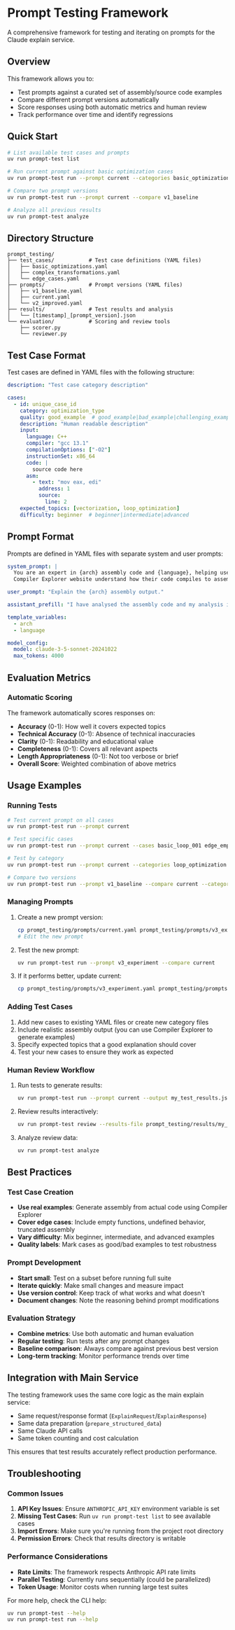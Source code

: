 # Prompt Testing Framework

A comprehensive framework for testing and iterating on prompts for the Claude explain service.

## Overview

This framework allows you to:
- Test prompts against a curated set of assembly/source code examples
- Compare different prompt versions automatically
- Score responses using both automatic metrics and human review
- Track performance over time and identify regressions

## Quick Start

```bash
# List available test cases and prompts
uv run prompt-test list

# Run current prompt against basic optimization cases
uv run prompt-test run --prompt current --categories basic_optimizations

# Compare two prompt versions
uv run prompt-test run --prompt current --compare v1_baseline

# Analyze all previous results
uv run prompt-test analyze
```

## Directory Structure

```
prompt_testing/
├── test_cases/           # Test case definitions (YAML files)
│   ├── basic_optimizations.yaml
│   ├── complex_transformations.yaml
│   └── edge_cases.yaml
├── prompts/              # Prompt versions (YAML files)
│   ├── v1_baseline.yaml
│   ├── current.yaml
│   └── v2_improved.yaml
├── results/              # Test results and analysis
│   └── [timestamp]_[prompt_version].json
└── evaluation/           # Scoring and review tools
    ├── scorer.py
    └── reviewer.py
```

## Test Case Format

Test cases are defined in YAML files with the following structure:

```yaml
description: "Test case category description"

cases:
  - id: unique_case_id
    category: optimization_type
    quality: good_example  # good_example|bad_example|challenging_example
    description: "Human readable description"
    input:
      language: C++
      compiler: "gcc 13.1"
      compilationOptions: ["-O2"]
      instructionSet: x86_64
      code: |
        source code here
      asm:
        - text: "mov eax, edi"
          address: 1
          source:
            line: 2
    expected_topics: [vectorization, loop_optimization]
    difficulty: beginner  # beginner|intermediate|advanced
```

## Prompt Format

Prompts are defined in YAML files with separate system and user prompts:

```yaml
system_prompt: |
  You are an expert in {arch} assembly code and {language}, helping users of the
  Compiler Explorer website understand how their code compiles to assembly.

user_prompt: "Explain the {arch} assembly output."

assistant_prefill: "I have analysed the assembly code and my analysis is:"

template_variables:
  - arch
  - language

model_config:
  model: claude-3-5-sonnet-20241022
  max_tokens: 4000
```

## Evaluation Metrics

### Automatic Scoring

The framework automatically scores responses on:

- **Accuracy** (0-1): How well it covers expected topics
- **Technical Accuracy** (0-1): Absence of technical inaccuracies
- **Clarity** (0-1): Readability and educational value
- **Completeness** (0-1): Covers all relevant aspects
- **Length Appropriateness** (0-1): Not too verbose or brief
- **Overall Score**: Weighted combination of above metrics

## Usage Examples

### Running Tests

```bash
# Test current prompt on all cases
uv run prompt-test run --prompt current

# Test specific cases
uv run prompt-test run --prompt current --cases basic_loop_001 edge_empty_001

# Test by category
uv run prompt-test run --prompt current --categories loop_optimization vectorization

# Compare two versions
uv run prompt-test run --prompt v1_baseline --compare current --categories basic_optimizations
```

### Managing Prompts

1. Create a new prompt version:
   ```bash
   cp prompt_testing/prompts/current.yaml prompt_testing/prompts/v3_experiment.yaml
   # Edit the new prompt
   ```

2. Test the new prompt:
   ```bash
   uv run prompt-test run --prompt v3_experiment --compare current
   ```

3. If it performs better, update current:
   ```bash
   cp prompt_testing/prompts/v3_experiment.yaml prompt_testing/prompts/current.yaml
   ```

### Adding Test Cases

1. Add new cases to existing YAML files or create new category files
2. Include realistic assembly output (you can use Compiler Explorer to generate examples)
3. Specify expected topics that a good explanation should cover
4. Test your new cases to ensure they work as expected

### Human Review Workflow

1. Run tests to generate results:
   ```bash
   uv run prompt-test run --prompt current --output my_test_results.json
   ```

2. Review results interactively:
   ```bash
   uv run prompt-test review --results-file prompt_testing/results/my_test_results.json
   ```

3. Analyze review data:
   ```bash
   uv run prompt-test analyze
   ```

## Best Practices

### Test Case Creation

- **Use real examples**: Generate assembly from actual code using Compiler Explorer
- **Cover edge cases**: Include empty functions, undefined behavior, truncated assembly
- **Vary difficulty**: Mix beginner, intermediate, and advanced examples
- **Quality labels**: Mark cases as good/bad examples to test robustness

### Prompt Development

- **Start small**: Test on a subset before running full suite
- **Iterate quickly**: Make small changes and measure impact
- **Use version control**: Keep track of what works and what doesn't
- **Document changes**: Note the reasoning behind prompt modifications

### Evaluation Strategy

- **Combine metrics**: Use both automatic and human evaluation
- **Regular testing**: Run tests after any prompt changes
- **Baseline comparison**: Always compare against previous best version
- **Long-term tracking**: Monitor performance trends over time

## Integration with Main Service

The testing framework uses the same core logic as the main explain service:
- Same request/response format (`ExplainRequest`/`ExplainResponse`)
- Same data preparation (`prepare_structured_data`)
- Same Claude API calls
- Same token counting and cost calculation

This ensures that test results accurately reflect production performance.

## Troubleshooting

### Common Issues

1. **API Key Issues**: Ensure `ANTHROPIC_API_KEY` environment variable is set
2. **Missing Test Cases**: Run `uv run prompt-test list` to see available cases
3. **Import Errors**: Make sure you're running from the project root directory
4. **Permission Errors**: Check that results directory is writable

### Performance Considerations

- **Rate Limits**: The framework respects Anthropic API rate limits
- **Parallel Testing**: Currently runs sequentially (could be parallelized)
- **Token Usage**: Monitor costs when running large test suites

For more help, check the CLI help:
```bash
uv run prompt-test --help
uv run prompt-test run --help
```
